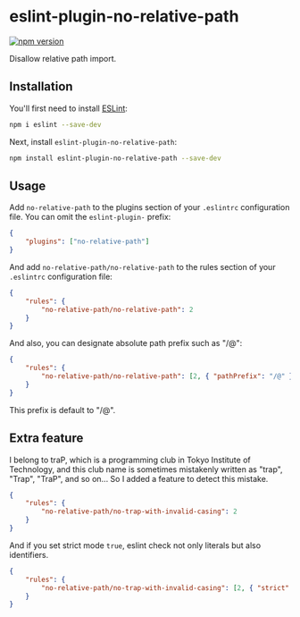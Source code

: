 # eslint-plugin-no-relative-path

[![npm version](https://badge.fury.io/js/eslint-plugin-no-relative-path.svg)](https://badge.fury.io/js/eslint-plugin-no-relative-path)

Disallow relative path import.

## Installation

You'll first need to install [ESLint](https://eslint.org/):

```sh
npm i eslint --save-dev
```

Next, install `eslint-plugin-no-relative-path`:

```sh
npm install eslint-plugin-no-relative-path --save-dev
```

## Usage

Add `no-relative-path` to the plugins section of your `.eslintrc` configuration file. You can omit the `eslint-plugin-` prefix:

```json
{
	"plugins": ["no-relative-path"]
}
```

And add `no-relative-path/no-relative-path` to the rules section of your `.eslintrc` configuration file:

```json
{
	"rules": {
		"no-relative-path/no-relative-path": 2
	}
}
```

And also, you can designate absolute path prefix such as "/@":

```json
{
	"rules": {
		"no-relative-path/no-relative-path": [2, { "pathPrefix": "/@" }]
	}
}
```

This prefix is default to "/@".

## Extra feature

I belong to traP, which is a programming club in Tokyo Institute of Technology, and this club name is sometimes mistakenly written as "trap", "Trap", "TraP", and so on... So I added a feature to detect this mistake.

```json
{
	"rules": {
		"no-relative-path/no-trap-with-invalid-casing": 2
	}
}
```

And if you set strict mode `true`, eslint check not only literals but also identifiers.

```json
{
	"rules": {
		"no-relative-path/no-trap-with-invalid-casing": [2, { "strict": true }]
	}
}
```
